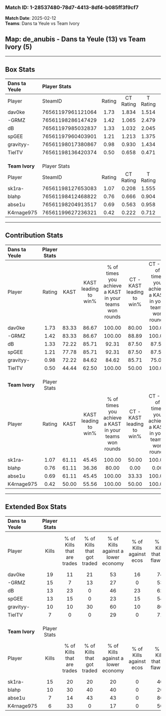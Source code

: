 ### Match ID: 1-28537480-78d7-4413-8df4-b085ff3f9cf7  
**Match Date**: 2025-02-12  
**Teams**: Dans ta Yeule vs Team Ivory  

## **Map**: de_anubis - Dans ta Yeule (13) vs Team Ivory (5)  
---  

## Box Stats  

| **Dans ta Yeule** | Player Stats      |        |           |          |       |       |       |         |        |      |     |
| :- | :- | :-: | :-: | :-: | :-: | :-: | :-: | :-: | :-: | :-: | :-: |
| Player            | SteamID           | Rating | CT Rating | T Rating | KAST  |  ADR  | Kills | Assists | Deaths | K/D  | HS% |
| dav0ke            | 76561197961121064 |  1.73  |   1.834   |  1.514   | 83.33 | 109.1 |  19   |    6    |   8    | 2.38 | 47  |
| -GRMZ             | 76561198286147429 |  1.42  |   1.065   |  2.479   | 83.33 | 92.7  |  15   |    5    |   10   | 1.50 | 53  |
| dB                | 76561197985032837 |  1.33  |   1.032   |  2.045   | 72.22 | 98.7  |  13   |    6    |   8    | 1.63 | 30  |
| spGEE             | 76561197960403901 |  1.21  |   1.213   |  1.375   | 77.78 | 63.8  |  13   |    3    |   9    | 1.44 | 30  |
| gravityy-         | 76561198017380867 |  0.98  |   0.930   |  1.434   | 72.22 | 63.6  |  10   |    6    |   11   | 0.91 | 50  |
| TielTV            | 76561198136420374 |  0.50  |   0.658   |  0.471   | 44.44 | 43.5  |   7   |    5    |   13   | 0.54 | 28  |
|                   |                   |        |           |          |       |       |       |         |        |      |     |
|                   |                   |        |           |          |       |       |       |         |        |      |     |
|                   |                   |        |           |          |       |       |       |         |        |      |     |
| **Team Ivory**    | Player Stats      |        |           |          |       |       |       |         |        |      |     |
| Player            | SteamID           | Rating | CT Rating | T Rating | KAST  |  ADR  | Kills | Assists | Deaths | K/D  | HS% |
| sk1ra-            | 76561198127653083 |  1.07  |   0.208   |  1.555   | 61.11 | 69.7  |  15   |    1    |   13   | 1.15 | 66  |
| blahp             | 76561198412468822 |  0.76  |   0.666   |  0.904   | 61.11 | 61.3  |  10   |    4    |   15   | 0.67 | 60  |
| abse1u            | 76561198204913517 |  0.69  |   0.563   |  0.958   | 61.11 | 79.9  |   7   |    7    |   15   | 0.47 | 42  |
| K4rnage975        | 76561199627236321 |  0.42  |   0.222   |  0.712   | 50.00 | 44.1  |   6   |    2    |   15   | 0.40 | 50  |
---  

## Contribution Stats  

| **Dans ta Yeule** | Player Stats |       |                      |                                                        |                           |                                                             |                          |                                                            |
| :- | :-: | :-: | :-: | :-: | :-: | :-: | :-: | :-: |
| Player            |    Rating    | KAST  | KAST leading to win% | % of times you achieve a KAST in your teams won rounds | CT - KAST leading to win% | CT - % of times you achieve a KAST in your teams won rounds | T - KAST leading to win% | T - % of times you achieve a KAST in your teams won rounds |
| dav0ke            |     1.73     | 83.33 |        86.67         |                         100.00                         |           80.00           |                           100.00                            |          100.00          |                           100.00                           |
| -GRMZ             |     1.42     | 83.33 |        86.67         |                         100.00                         |           88.89           |                           100.00                            |          83.33           |                           100.00                           |
| dB                |     1.33     | 72.22 |        85.71         |                         92.31                          |           87.50           |                            87.50                            |          83.33           |                           100.00                           |
| spGEE             |     1.21     | 77.78 |        85.71         |                         92.31                          |           87.50           |                            87.50                            |          83.33           |                           100.00                           |
| gravityy-         |     0.98     | 72.22 |        84.62         |                         84.62                          |           85.71           |                            75.00                            |          83.33           |                           100.00                           |
| TielTV            |     0.50     | 44.44 |        62.50         |                         100.00                         |           50.00           |                           100.00                            |          66.67           |                           100.00                           |
|                   |              |       |                      |                                                        |                           |                                                             |                          |                                                            |
|                   |              |       |                      |                                                        |                           |                                                             |                          |                                                            |
|                   |              |       |                      |                                                        |                           |                                                             |                          |                                                            |
| **Team Ivory**    | Player Stats |       |                      |                                                        |                           |                                                             |                          |                                                            |
| Player            |    Rating    | KAST  | KAST leading to win% | % of times you achieve a KAST in your teams won rounds | CT - KAST leading to win% | CT - % of times you achieve a KAST in your teams won rounds | T - KAST leading to win% | T - % of times you achieve a KAST in your teams won rounds |
| sk1ra-            |     1.07     | 61.11 |        45.45         |                         100.00                         |           50.00           |                           100.00                            |          44.44           |                           100.00                           |
| blahp             |     0.76     | 61.11 |        36.36         |                         80.00                          |           0.00            |                            0.00                             |          50.00           |                           100.00                           |
| abse1u            |     0.69     | 61.11 |        45.45         |                         100.00                         |           33.33           |                           100.00                            |          50.00           |                           100.00                           |
| K4rnage975        |     0.42     | 50.00 |        55.56         |                         100.00                         |           50.00           |                           100.00                            |          57.14           |                           100.00                           |
---  

## Extended Box Stats  

| **Dans ta Yeule** | Player Stats |                            |                            |                                    |                         |                              |                                 |        |                             |                                     |                          |                               |                            |
| :- | :-: | :-: | :-: | :-: | :-: | :-: | :-: | :-: | :-: | :-: | :-: | :-: | :-: |
| Player            |    Kills     | % of Kills that are trades | % of Kills that got traded | % of Kills against a lower economy | % of Kills against ecos | % of Kills that are flawless | % of Kills that are close duels | Deaths | % of Deaths that get traded | % of Deaths against a lower economy | % of Deaths against ecos | % of Deaths that are flawless | % of Deaths that are close |
| dav0ke            |      19      |             11             |             21             |                 53                 |           16            |              74              |                5                |   8    |              0              |                 13                  |            13            |              50               |             0              |
| -GRMZ             |      15      |             7              |             13             |                 27                 |            0            |              53              |               13                |   10   |             40              |                 40                  |            10            |              50               |             10             |
| dB                |      13      |             23             |             0              |                 46                 |           23            |              62              |                0                |   8    |              0              |                 13                  |            0             |              25               |             13             |
| spGEE             |      13      |             15             |             0              |                 23                 |           15            |              54              |                0                |   9    |             22              |                 22                  |            11            |              78               |             0              |
| gravityy-         |      10      |             10             |             30             |                 60                 |           10            |              80              |                0                |   11   |             36              |                 27                  |            9             |              27               |             0              |
| TielTV            |      7       |             0              |             0              |                 29                 |            0            |              71              |                0                |   13   |              8              |                  8                  |            0             |              69               |             0              |
|                   |              |                            |                            |                                    |                         |                              |                                 |        |                             |                                     |                          |                               |                            |
|                   |              |                            |                            |                                    |                         |                              |                                 |        |                             |                                     |                          |                               |                            |
|                   |              |                            |                            |                                    |                         |                              |                                 |        |                             |                                     |                          |                               |                            |
| **Team Ivory**    | Player Stats |                            |                            |                                    |                         |                              |                                 |        |                             |                                     |                          |                               |                            |
| Player            |    Kills     | % of Kills that are trades | % of Kills that got traded | % of Kills against a lower economy | % of Kills against ecos | % of Kills that are flawless | % of Kills that are close duels | Deaths | % of Deaths that get traded | % of Deaths against a lower economy | % of Deaths against ecos | % of Deaths that are flawless | % of Deaths that are close |
| sk1ra-            |      15      |             20             |             20             |                 20                 |            0            |              40              |                0                |   13   |              8              |                  8                  |            0             |              69               |             0              |
| blahp             |      10      |             30             |             40             |                 40                 |            0            |              20              |               10                |   15   |             13              |                  7                  |            0             |              73               |             0              |
| abse1u            |      7       |             14             |             43             |                 43                 |            0            |              86              |                0                |   15   |              7              |                  7                  |            0             |              47               |             20             |
| K4rnage975        |      6       |             33             |             0              |                 17                 |            0            |              50              |               17                |   15   |             27              |                 13                  |            0             |              67               |             0              |
